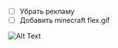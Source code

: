 * [ ] Убрать рекламу
* [ ] Добавить minecraft flex.gif

![Alt Text](https://tenor.com/view/evoker-minecraft-fangs-illager-gif-19797793.gif)
